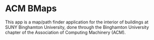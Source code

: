 # ACM BMaps
This app is a map/path finder application for the interior of buildings at SUNY Binghamton University, done through the Binghamton University chapter of the Association of Computing Machinery (ACM).


